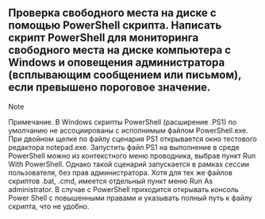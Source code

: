 ## Проверка свободного места на диске с помощью PowerShell скрипта. Написать скрипт PowerShell для мониторинга свободного места на диске компьютера с Windows и оповещения администратора (всплывающим сообщением или письмом), если превышено пороговое значение.

> [!NOTE]
> Примечание. В Windows скрипты PowerShell (расширение .PS1) по умолчанию не ассоциированы с исполнимым файлом PowerShell.exe.
> При двойном щелке по файлу сценария PS1 открывается окно тестового редактора notepad.exe.
> Запустить файл PS1 на выполнение в среде PowerShell можно из контекстного меню проводника, выбрав пункт Run With PowerShell.
> Однако такой сценарий запускается в рамках сессии пользователя, без прав администратора.
> Хотя для тех же файлов скриптов .bat, .cmd, имеется отдельный пункт меню Run As administrator.
> В случае с PowerShell приходится открывать консоль Power Shell с повышенными правами и указывать полный путь к файлу скрипта, что не удобно.

